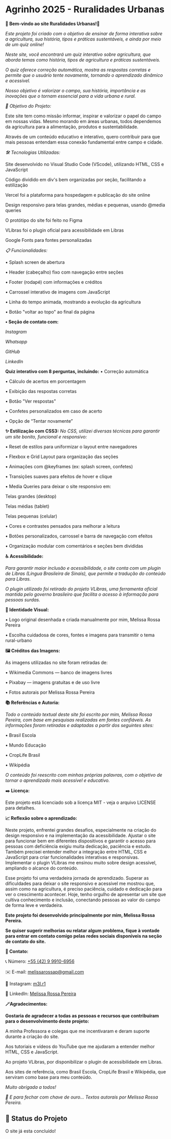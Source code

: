 # Agrinho 2025 - Ruralidades Urbanas

**🌾 Bem-vindo ao site Ruralidades Urbanas!🌾**

*Este projeto foi criado com o objetivo de ensinar de forma interativa sobre a agricultura, sua história, tipos e práticas sustentáveis, e ainda por meio de um quiz online!*

*Neste site, você encontrará um quiz interativo sobre agricultura, que aborda temas como história, tipos de agricultura e práticas sustentáveis.*

*O quiz oferece correção automática, mostra as respostas corretas e permite que o usuário tente novamente, tornando o aprendizado dinâmico e acessível.*

*Nosso objetivo é valorizar o campo, sua história, importância e as inovações que o tornam essencial para a vida urbana e rural.*

*🎯 Objetivo do Projeto:*

Este site tem como missão informar, inspirar e valorizar o papel do campo em nossas vidas. Mesmo morando em áreas urbanas, todos dependemos da agricultura para a alimentação, produtos e sustentabilidade.

Através de um conteúdo educativo e interativo, quero contribuir para que mais pessoas entendam essa conexão fundamental entre campo e cidade.

*🛠 Tecnologias Utilizadas:*

Site desenvolvido no Visual Studio Code (VScode), utilizando HTML, CSS e JavaScript

Código dividido em div's bem organizadas por seção, facilitando a estilização

Vercel foi a plataforma para hospedagem e publicação do site online

Design responsivo para telas grandes, médias e pequenas, usando @media queries

O protótipo do site foi feito no Figma

VLibras foi o plugin oficial para acessibilidade em Libras

Google Fonts para fontes personalizadas



*📋 Funcionalidades:*

• Splash screen de abertura

• Header (cabeçalho) fixo com navegação entre seções

• Footer (rodapé) com informações e créditos

• Carrossel interativo de imagens com JavaScript

• Linha do tempo animada, mostrando a evolução da agricultura

• Botão "voltar ao topo" ao final da página

**• Seção de contato com:**

*Instagram*

*Whatsapp*

*GitHub*

*LinkedIn*

**Quiz interativo com 8 perguntas, incluindo:**
• Correção automática

• Cálculo de acertos em porcentagem

• Exibição das respostas corretas

• Botão "Ver respostas"

• Confetes personalizados em caso de acerto

• Opção de “Tentar novamente”

**✨ Estilização com CSS3:**
*No CSS, utilizei diversas técnicas para garantir um site bonito, funcional e responsivo:*

• Reset de estilos para uniformizar o layout entre navegadores

• Flexbox e Grid Layout para organização das seções

• Animações com @keyframes (ex: splash screen, confetes)

• Transições suaves para efeitos de hover e clique

• Media Queries para deixar o site responsivo em:

Telas grandes (desktop)

Telas médias (tablet)

Telas pequenas (celular)

• Cores e contrastes pensados para melhorar a leitura

• Botões personalizados, carrossel e barra de navegação com efeitos

• Organização modular com comentários e seções bem divididas


**♿ Acessibilidade:**

*Para garantir maior inclusão e acessibilidade, o site conta com um plugin de Libras (Língua Brasileira de Sinais), que permite a tradução do conteúdo para Libras.*

*O plugin utilizado foi retirado do projeto VLibras, uma ferramenta oficial mantida pelo governo brasileiro que facilita o acesso à informação para pessoas surdas.*


**🎨 Identidade Visual:**

• Logo original desenhada e criada manualmente por mim, Melissa Rossa Pereira

• Escolha cuidadosa de cores, fontes e imagens para transmitir o tema rural-urbano

**🖼 Créditos das Imagens:**

As imagens utilizadas no site foram retiradas de:

• Wikimedia Commons — banco de imagens livres

• Pixabay — imagens gratuitas e de uso livre

• Fotos autorais por Melissa Rossa Pereira

**📚 Referências e Autoria:**

*Todo o conteúdo textual deste site foi escrito por mim, Melissa Rossa Pereira, com base em pesquisas realizadas em fontes confiáveis. As informações foram retiradas e adaptadas a partir dos seguintes sites:*

• Brasil Escola

• Mundo Educação

• CropLife Brasil

• Wikipédia

*O conteúdo foi reescrito com minhas próprias palavras, com o objetivo de tornar o aprendizado mais acessível e educativo.*


**✒️ Licença:**

Este projeto está licenciado sob a licença MIT - veja o arquivo LICENSE para detalhes.


 **📈 Reflexão sobre o aprendizado:**

Neste projeto, enfrentei grandes desafios, especialmente na criação do design responsivo e na implementação da acessibilidade. Ajustar o site para funcionar bem em diferentes dispositivos e garantir o acesso para pessoas com deficiência exigiu muita dedicação, paciência e estudo. Também precisei entender melhor a integração entre HTML, CSS e JavaScript para criar funcionalidades interativas e responsivas. Implementar o plugin VLibras me ensinou muito sobre design acessível, ampliando o alcance do conteúdo.

Esse projeto foi uma verdadeira jornada de aprendizado. Superar as dificuldades para deixar o site responsivo e acessível me mostrou que, assim como na agricultura, é preciso paciência, cuidado e dedicação para ver o crescimento acontecer. Hoje, tenho orgulho de apresentar um site que cultiva conhecimento e inclusão, conectando pessoas ao valor do campo de forma leve e verdadeira.


**Este projeto foi desenvolvido principalmente por mim, Melissa Rossa Pereira.**

**Se quiser sugerir melhorias ou relatar algum problema, fique à vontade para entrar em contato comigo pelas redes sociais disponíveis na seção de contato do site.**


**📱 Contato:**

📞 Número: [ +55 (42) 9 9910-6956 ](tel:+5542999106956)

✉️ E-mail: [melissarossap@gmail.com](mailto:melissarossap@gmail.com)

📸 Instagram: [m3l.r1](https://www.instagram.com/m3l.r1/)

🔗 LinkedIn: [Melissa Rossa Pereira](https://www.linkedin.com/in/melissa-rossa-pereira-271486277/)


**🪄Agradecimentos:**

**Gostaria de agradecer a todas as pessoas e recursos que contribuíram para o desenvolvimento deste projeto:**

A minha Professora e colegas que me incentivaram e deram suporte durante a criação do site.

Aos tutoriais e vídeos do YouTube que me ajudaram a entender melhor HTML, CSS e JavaScript.

Ao projeto VLibras, por disponibilizar o plugin de acessibilidade em Libras.

Aos sites de referência, como Brasil Escola, CropLife Brasil e Wikipédia, que serviram como base para meu conteúdo.

*Muito obrigada a todos!*

*🌟 E para fechar com chave de ouro... Textos autorais por Melissa Rossa Pereira.*

## 📌 Status do Projeto
 O site já esta concluído!